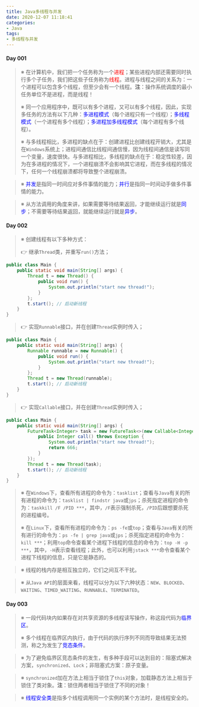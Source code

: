 ```yaml
---
title: Java多线程与并发
date: 2020-12-07 11:18:41
categories:
- Java
tags:
- 多线程与并发
---
```


#### Day 001

> <!-- Part 001 -->
>
> ※ 在计算机中，我们把一个任务称为一个<span style="color:red">进程</span>；某些进程内部还需要同时执行多个子任务，我们把这些子任务称为<span style="color:red">线程</span>。进程与线程之间的关系为：一个进程可以包含多个线程，但至少会有一个线程。**注**：操作系统调度的最小任务单位不是进程，而是线程！
>
> ※ 同一个应用程序中，既可以有多个进程，又可以有多个线程，因此，实现多任务的方法有以下几种：<span style="color:blue">多进程模式</span>（每个进程只有一个线程）；<span style="color:blue">多线程模式</span>（一个进程有多个线程）；<span style="color:blue">多进程加多线程模式</span>（每个进程有多个线程）。
>
> ※ 与多线程相比，多进程的缺点在于：创建进程比创建线程开销大，尤其是在`Windows`系统上；进程间通信比线程间通信慢，因为线程间通信是读写同一个变量，速度很快。与多进程相比，多线程的缺点在于：稳定性较差，因为在多进程的情况下，一个进程崩溃不会影响其它进程，而在多线程的情况下，任何一个线程崩溃都将导致整个进程崩溃。

> <!-- Part 002 -->
>
> ※ <span style="color:blue">并发</span>是指同一时间应对多件事情的能力；<span style="color:blue">并行</span>是指同一时间动手做多件事情的能力。

> <!-- Part 003 -->
>
> ※ 从方法调用的角度来讲，如果需要等待结果返回，才能继续运行就是<span style="color:blue">同步</span>；不需要等待结果返回，就能继续运行就是<span style="color:blue">异步</span>。

#### Day 002

> <!-- Part 001 -->
>
> ※ 创建线程有以下多种方式：
>
> 👉 继承`Thread`类，并重写`run()`方法；

```java
public class Main {
    public static void main(String[] args) {
        Thread t = new Thread() {
            public void run() {
                System.out.println("start new thread!");
            }
        };
        t.start(); // 启动新线程
    }
}
```

> 👉 实现`Runnable`接口，并在创建`Thread`实例时传入；

```java
public class Main {
    public static void main(String[] args) {
        Runnable runnable = new Runnable() {
            public void run() {
                System.out.println("start new thread!");
            }
        };
        Thread t = new Thread(runnable);
        t.start(); // 启动新线程
    }
}
```

> 👉 实现`Callable`接口，并在创建`Thread`实例时传入；

```java
public class Main {
    public static void main(String[] args) {
        FutureTask<Integer> task = new FutureTask<>(new Callable<Integer>() {
            public Integer call() throws Exception {
                System.out.println("start new thread!");
                return 666;
            }
        });
        Thread t = new Thread(task);
        t.start(); // 启动新线程
    }
}
```

> <!-- Part 002 -->
>
> ※ 在`Windows`下，查看所有进程的命令为：`tasklist`；查看与`Java`有关的所有进程的命令为：`tasklist | findstr java`或`jps`；杀死指定进程的命令为：`taskkill /F /PID ***`，其中，`/F`表示强制杀死，`/PID`后跟想要杀死的进程编号。
>
> ※ 在`Linux`下，查看所有进程的命令为：`ps -fe`或`top`；查看与`Java`有关的所有进行的命令为：`ps -fe | grep java`或`jps`；杀死指定进程的命令为：`kill ***`；利用`top`命令查看某个进程下线程的信息的命令为：`top -H -p ***`，其中，`-H`表示查看线程；此外，也可以利用`jstack ***`命令查看某个进程下线程的信息，只是它是静态的。

> <!-- Part 003 -->
>
> ※ 线程的栈内存是相互独立的，它们之间互不干扰。

> <!-- Part 004 -->
>
> ※ 从`Java API`的层面来看，线程可以分为以下六种状态：`NEW`、`BLOCKED`、`WAITING`、`TIMED_WAITING`、`RUNNABLE`、`TERMINATED`。

#### Day 003

> <!-- Part 001 -->
>
> ※ 一段代码块内如果存在对共享资源的多线程读写操作，称这段代码为<span style="color:blue">临界区</span>。
>
> ※ 多个线程在临界区内执行，由于代码的执行序列不同而导致结果无法预测，称之为发生了<span style="color:blue">竞态条件</span>。

> <!-- Part 002 -->
>
> ※ 为了避免临界区竞态条件的发生，有多种手段可以达到目的：阻塞式解决方案，`synchronized`、`Lock`；非阻塞式方案：原子变量。

> <!-- Part 003 -->
>
> ※ `synchronized`加在方法上相当于锁住了`this`对象，加载静态方法上相当于锁住了类对象。**注**：锁住两者相当于锁住了不同的对象！

> <!-- Part 004 -->
>
> ※ <span style="color:blue">线程安全类</span>是指多个线程调用同一个实例的某个方法时，是线程安全的。
